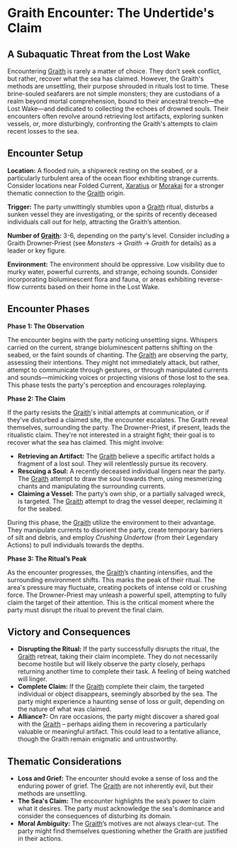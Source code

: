 # Graith Encounter: The Undertide's Claim

## A Subaquatic Threat from the Lost Wake

Encountering [Graith](/being/species/graith.md) is rarely a matter of choice. They don’t seek conflict, but rather, recover what the sea has claimed. However, the Graith's methods are unsettling, their purpose shrouded in rituals lost to time. These brine-souled seafarers are not simple monsters; they are custodians of a realm beyond mortal comprehension, bound to their ancestral trench—the Lost Wake—and dedicated to collecting the echoes of drowned souls. Their encounters often revolve around retrieving lost artifacts, exploring sunken vessels, or, more disturbingly, confronting the Graith's attempts to claim recent losses to the sea.

## Encounter Setup

**Location:** A flooded ruin, a shipwreck resting on the seabed, or a particularly turbulent area of the ocean floor exhibiting strange currents.  Consider locations near Folded Current, [Xaratius](/geography/continent/xaratius.md) or [Morakai](/geography/continent/morakai.md) for a stronger thematic connection to the [Graith](/being/species/graith.md) origin.

**Trigger:** The party unwittingly stumbles upon a [Graith](/being/species/graith.md) ritual, disturbs a sunken vessel they are investigating, or the spirits of recently deceased individuals call out for help, attracting the Graith’s attention.

**Number of [Graith](/being/species/graith.md):** 3-6, depending on the party's level.  Consider including a Graith Drowner-Priest (see *Monsters* -> *Graith* -> *Graith* for details) as a leader or key figure.

**Environment:** The environment should be oppressive. Low visibility due to murky water, powerful currents, and strange, echoing sounds.  Consider incorporating bioluminescent flora and fauna, or areas exhibiting reverse-flow currents based on their home in the Lost Wake.

## Encounter Phases

**Phase 1: The Observation**

The encounter begins with the party noticing unsettling signs. Whispers carried on the current, strange bioluminescent patterns shifting on the seabed, or the faint sounds of chanting. The [Graith](/being/species/graith.md) are observing the party, assessing their intentions. They might not immediately attack, but rather, attempt to communicate through gestures, or through manipulated currents and sounds—mimicking voices or projecting visions of those lost to the sea. This phase tests the party's perception and encourages roleplaying. 

**Phase 2: The Claim**

If the party resists the [Graith](/being/species/graith.md)'s initial attempts at communication, or if they've disturbed a claimed site, the encounter escalates. The Graith reveal themselves, surrounding the party.  The Drowner-Priest, if present, leads the ritualistic claim. They're not interested in a straight fight; their goal is to recover what the sea has claimed. This might involve:

*   **Retrieving an Artifact:** The [Graith](/being/species/graith.md) believe a specific artifact holds a fragment of a lost soul. They will relentlessly pursue its recovery.
*   **Rescuing a Soul:** A recently deceased individual lingers near the party. The [Graith](/being/species/graith.md) attempt to draw the soul towards them, using mesmerizing chants and manipulating the surrounding currents.
*   **Claiming a Vessel:** The party’s own ship, or a partially salvaged wreck, is targeted. The [Graith](/being/species/graith.md) attempt to drag the vessel deeper, reclaiming it for the seabed.

During this phase, the [Graith](/being/species/graith.md) utilize the environment to their advantage. They manipulate currents to disorient the party, create temporary barriers of silt and debris, and employ *Crushing Undertow* (from their Legendary Actions) to pull individuals towards the depths.

**Phase 3: The Ritual’s Peak**

As the encounter progresses, the [Graith](/being/species/graith.md)’s chanting intensifies, and the surrounding environment shifts. This marks the peak of their ritual. The area's pressure may fluctuate, creating pockets of intense cold or crushing force. The Drowner-Priest may unleash a powerful spell, attempting to fully claim the target of their attention.  This is the critical moment where the party must disrupt the ritual to prevent the final claim.

## Victory and Consequences

*   **Disrupting the Ritual:** If the party successfully disrupts the ritual, the [Graith](/being/species/graith.md) retreat, taking their claim incomplete. They do not necessarily become hostile but will likely observe the party closely, perhaps returning another time to complete their task. A feeling of being watched will linger.
*   **Complete Claim:** If the [Graith](/being/species/graith.md) complete their claim, the targeted individual or object disappears, seemingly absorbed by the sea. The party might experience a haunting sense of loss or guilt, depending on the nature of what was claimed.
*   **Alliance?:**  On rare occasions, the party might discover a shared goal with the [Graith](/being/species/graith.md) – perhaps aiding them in recovering a particularly valuable or meaningful artifact. This could lead to a tentative alliance, though the Graith remain enigmatic and untrustworthy.

## Thematic Considerations

*   **Loss and Grief:** The encounter should evoke a sense of loss and the enduring power of grief. The [Graith](/being/species/graith.md) are not inherently evil, but their methods are unsettling.
*   **The Sea's Claim:** The encounter highlights the sea’s power to claim what it desires. The party must acknowledge the sea's dominance and consider the consequences of disturbing its domain.
*   **Moral Ambiguity:** The [Graith](/being/species/graith.md)’s motives are not always clear-cut. The party might find themselves questioning whether the Graith are justified in their actions.
